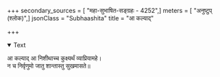+++
secondary_sources = [ "महा-सुभाषित-सङ्ग्रहः - 4252",]
meters = [ "अनुष्टुप् (श्लोक)",]
jsonClass = "Subhaashita"
title = "आ कल्याद्"

+++

<details open><summary>Text</summary>

आ कल्याद् आ निशीथाच्च कुक्ष्यर्थं व्याप्रियामहे।  
न च निर्वृणुमो जातु शान्तास्तु सुखमासते॥
</details>

